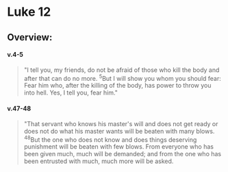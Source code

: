 # Luke 12

## Overview:

#### v.4-5
>"I tell you, my friends, do not be afraid of those who kill the body and after that can do no more. <sup>5</sup>But I will show you whom you should fear: Fear him who, after the killing of the body, has power to throw you into hell. Yes, I tell you, fear him."

#### v.47-48
>"That servant who knows his master's will and does not get ready or does not do what his master wants will be beaten with many blows. <sup>48</sup>But the one who does not know and does things deserving punishment will be beaten with few blows. From everyone who has been given much, much will be demanded; and from the one who has been entrusted with much, much more will be asked.





